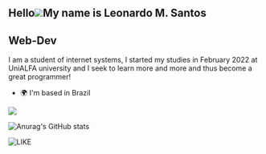 Hello![](https://user-images.githubusercontent.com/18350557/176309783-0785949b-9127-417c-8b55-ab5a4333674e.gif)My name is Leonardo M. Santos
--------------------------------------------------------------------------------------------------------------------------------------------
Web-Dev 
--------------------------------------------------------------------------------------------------------------------------------------------
I am a student of internet systems, I started my studies in February 2022 at UniALFA university and I seek to learn more and more and thus become a great programmer!
* 🌍 I'm based in Brazil
<div style="display: inline_block"> 
    <p>
        <a href="https://skillicons.dev">
            <img src="https://skillicons.dev/icons?i=html,css,vue,js,php,nodejs,java,github,git,discord"/>
        </a>
    </p>
</div>

![Anurag's GitHub stats](https://github-readme-stats.vercel.app/api?username=MaceiraDev&show_icons=true&theme=highcontrast)

![LIKE](https://user-images.githubusercontent.com/110571911/200186761-a234d578-36d2-4cee-8f53-80340ffd406c.gif)


